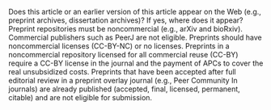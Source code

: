 Does this article or an earlier version of this article appear on the Web (e.g., preprint archives, dissertation archives)? If yes, where does it appear? Preprint repositories must be noncommercial (e.g., arXiv and bioRxiv). Commercial publishers such as PeerJ are not eligible. Preprints should have noncommercial licenses (CC-BY-NC) or no licenses. Preprints in a noncommercial repository licensed for all commercial reuse (CC-BY) require a CC-BY license in the journal and the payment of APCs to cover the real unsubsidized costs. Preprints that have been accepted after full editorial review in a preprint overlay journal (e.g., Peer Community In journals) are already published (accepted, final, licensed, permanent, citable) and are not eligible for submission.
